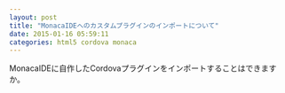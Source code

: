 ```yaml
---
layout: post
title: "MonacaIDEへのカスタムプラグインのインポートについて"
date: 2015-01-16 05:59:11
categories: html5 cordova monaca
---
```

<p>MonacaIDEに自作したCordovaプラグインをインポートすることはできますか。</p>
